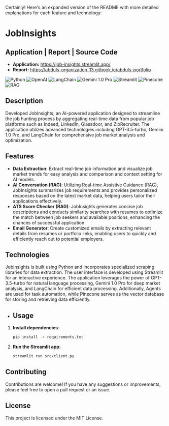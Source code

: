 Certainly! Here's an expanded version of the README with more detailed explanations for each feature and technology:

# JobInsights

## Application | Report | Source Code

- **Application:** https://job-insights.streamlit.app/
- **Report:** https://abduls-organization-13.gitbook.io/abduls-portfolio


![Python](https://img.shields.io/badge/python-v3.11.3-blue)
![OpenAI](https://img.shields.io/badge/OpenAI-v3.5-blue)
![LangChain](https://img.shields.io/badge/LangChain-Icon-green)
![Gemini 1.0 Pro](https://img.shields.io/badge/Gemini%201.0%20Pro-blue)
![Streamlit](https://img.shields.io/badge/streamlit-v1.0.0-green)
![Pinecone](https://img.shields.io/badge/Pinecone-Icon-green)
![RAG](https://img.shields.io/badge/RAG-Icon-green)

## Description
Developed JobInsights, an AI-powered application designed to streamline the job hunting process by aggregating real-time data from popular job platforms such as Indeed, LinkedIn, Glassdoor, and ZipRecruiter. The application utilizes advanced technologies including GPT-3.5-turbo, Gemini 1.0 Pro, and LangChain for comprehensive job market analysis and optimization.

## Features
- **Data Extraction**: Extract real-time job information and visualize job market trends for easy analysis and comparison and context setting for AI models.
- **AI Conversation (RAG)**: Utilizing Real-time Assistive Guidance (RAG), JobInsights summarizes job requirements and provides personalized responses based on the latest market data, helping users tailor their applications effectively.
- **ATS Score Checker (RAG)**: JobInsights generates concise job descriptions and conducts similarity searches with resumes to optimize the match between job seekers and available positions, enhancing the chances of successful application.
- **Email Generator**: Create customized emails by extracting relevant details from resumes or portfolio links, enabling users to quickly and efficiently reach out to potential employers.

## Technologies
JobInsights is built using Python and incorporates specialized scraping libraries for data extraction. The user interface is developed using Streamlit for an interactive experience. The application leverages the power of GPT-3.5-turbo for natural language processing, Gemini 1.0 Pro for deep market analysis, and LangChain for efficient data processing. Additionally, Agents are used for task automation, while Pinecone serves as the vector database for storing and retrieving data efficiently.

- ## Usage

1. **Install dependencies**:

   ```bash
   pip install -r requirements.txt
   ```

2. **Run the Streamlit app**:

   ```bash
   streamlit run src/client.py
   ```

## Contributing

Contributions are welcome! If you have any suggestions or improvements, please feel free to open a pull request or an issue.

## License

This project is licensed under the MIT License.
